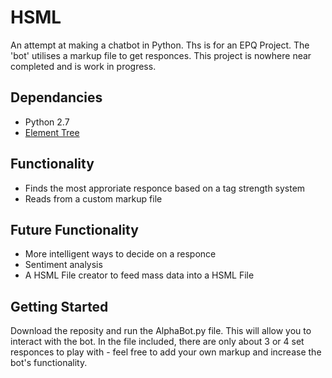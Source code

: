 # HSML
An attempt at making a chatbot in Python. Ths is for an EPQ Project. The 'bot' utilises a markup file to get responces. This project is nowhere near completed and is work in progress.
## Dependancies
* Python 2.7
* [Element Tree](https://pypi.python.org/pypi/elementtree/) 
## Functionality
* Finds the most approriate responce based on a tag strength system
* Reads from a custom markup file
## Future Functionality
* More intelligent ways to decide on a responce
* Sentiment analysis
* A HSML File creator to feed mass data into a HSML File

## Getting Started
Download the reposity and run the AlphaBot.py file. This will allow you to interact with the bot. 
In the file included, there are only about 3 or 4 set responces to play with - feel free to add your own markup and increase the bot's functionality. 

